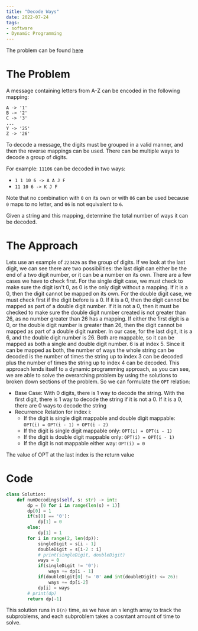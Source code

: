 ```yaml
---
title: "Decode Ways"
date: 2022-07-24
tags:
- software
- Dynamic Programming
---
```


The problem can be found [here](https://leetcode.com/problems/decode-ways/)

# The Problem
A message containing letters from A-Z can be encoded in the following mapping:
```
A -> '1'
B -> '2'
C -> '3'
...
Y -> '25'
Z -> '26'
```
To decode a message, the digits must be grouped in a valid manner, and then the reverse mappings can be used. There can be multiple ways to decode a group of digits.

For example: `11106` can be decoded in two ways:
- `1 1 10 6 -> A A J F`
- `11 10 6 -> K J F`

Note that no combination with `0` on its own or with `06` can be used because `0` maps to no letter, and `06` is not equivalent to `6`.

Given a string and this mapping, determine the total number of ways it can be decoded.

# The Approach
Lets use an example of `223426` as the group of digits. If we look at the last digit, we can see there are two possibilities: the last digit can either be the end of a two digit number, or it can be a number on its own. There are a few cases we have to check first. For the single digit case, we must check to make sure the digit isn't 0, as 0 is the only digit without a mapping. If it is a 0, then the digit cannot be mapped on its own. For the double digit case, we must check first if the digit before is a 0. If it is a 0, then the digit cannot be mapped as part of a double digit number. If it is not a 0, then it must be checked to make sure the double digit number created is not greater than 26, as no number greater than 26 has a mapping. If either the first digit is a 0, or the double digit number is greater than 26, then the digit cannot be mapped as part of a double digit number. In our case, for the last digit, it is a 6, and the double digit number is 26. Both are mappable, so it can be mapped as both a single and double digit number. 6 is at index 5. Since it can be mapped as both, the number of ways the whole string can be decoded is the number of times the string up to index 3 can be decoded plus the number of times the string up to index 4 can be decoded. This approach lends itself to a dynamic programming approach, as you can see, we are able to solve the overarching problem by using the solutions to broken down sections of the problem. So we can formulate the `OPT` relation:
- Base Case: With 0 digits, there is 1 way to decode the string. With the first digit, there is 1 way to decode the string if it is not a 0. If it is a 0, there are 0 ways to decode the string
- Recurrence Relation for index i:
  - If the digit is single digit mappable and double digit mappable: `OPT(i) = OPT(i - 1) + OPT(i - 2)`
  - If the digit is single digit mappable only: `OPT(i) = OPT(i - 1)`
  - If the digit is double digit mappable only: `OPT(i) = OPT(i - 1)`
  - If the digit is not mappable either way: `OPT(i) = 0`

The value of OPT at the last index is the return value

# Code
```py
class Solution:
    def numDecodings(self, s: str) -> int:
        dp = [0 for i in range(len(s) + 1)]
        dp[0] = 1
        if(s[0] == '0'):
            dp[1] = 0
        else:
            dp[1] = 1
        for i in range(2, len(dp)):
            singleDigit = s[i - 1]
            doubleDigit = s[i-2 : i]
            # print(singleDigit, doubleDigit)
            ways = 0
            if(singleDigit != '0'):
                ways += dp[i - 1]
            if(doubleDigit[0] != '0' and int(doubleDigit) <= 26):
                ways += dp[i-2]
            dp[i] = ways
        # print(dp)
        return dp[-1]
```
This solution runs in `O(n)` time, as we have an `n` length array to track the subproblems, and each subproblem takes a cosntant amount of time to solve.